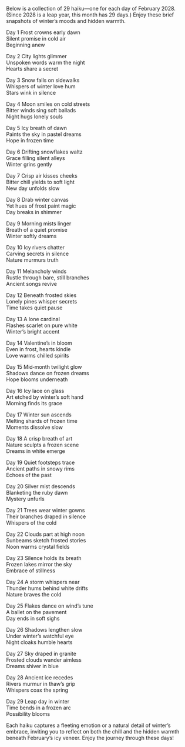 Below is a collection of 29 haiku—one for each day of February 2028. (Since 2028 is a leap year, this month has 29 days.) Enjoy these brief snapshots of winter’s moods and hidden warmth.

Day 1
Frost crowns early dawn  
Silent promise in cold air  
Beginning anew

Day 2
City lights glimmer  
Unspoken words warm the night  
Hearts share a secret

Day 3
Snow falls on sidewalks  
Whispers of winter love hum  
Stars wink in silence

Day 4
Moon smiles on cold streets  
Bitter winds sing soft ballads  
Night hugs lonely souls

Day 5
Icy breath of dawn  
Paints the sky in pastel dreams  
Hope in frozen time

Day 6
Drifting snowflakes waltz  
Grace filling silent alleys  
Winter grins gently

Day 7
Crisp air kisses cheeks  
Bitter chill yields to soft light  
New day unfolds slow

Day 8
Drab winter canvas  
Yet hues of frost paint magic  
Day breaks in shimmer

Day 9
Morning mists linger  
Breath of a quiet promise  
Winter softly dreams

Day 10
Icy rivers chatter  
Carving secrets in silence  
Nature murmurs truth

Day 11
Melancholy winds  
Rustle through bare, still branches  
Ancient songs revive

Day 12
Beneath frosted skies  
Lonely pines whisper secrets  
Time takes quiet pause

Day 13
A lone cardinal  
Flashes scarlet on pure white  
Winter’s bright accent

Day 14
Valentine’s in bloom  
Even in frost, hearts kindle  
Love warms chilled spirits

Day 15
Mid‐month twilight glow  
Shadows dance on frozen dreams  
Hope blooms underneath

Day 16
Icy lace on glass  
Art etched by winter’s soft hand  
Morning finds its grace

Day 17
Winter sun ascends  
Melting shards of frozen time  
Moments dissolve slow

Day 18
A crisp breath of art  
Nature sculpts a frozen scene  
Dreams in white emerge

Day 19
Quiet footsteps trace  
Ancient paths in snowy rims  
Echoes of the past

Day 20
Silver mist descends  
Blanketing the ruby dawn  
Mystery unfurls

Day 21
Trees wear winter gowns  
Their branches draped in silence  
Whispers of the cold

Day 22
Clouds part at high noon  
Sunbeams sketch frosted stories  
Noon warms crystal fields

Day 23
Silence holds its breath  
Frozen lakes mirror the sky  
Embrace of stillness

Day 24
A storm whispers near  
Thunder hums behind white drifts  
Nature braves the cold

Day 25
Flakes dance on wind’s tune  
A ballet on the pavement  
Day ends in soft sighs

Day 26
Shadows lengthen slow  
Under winter’s watchful eye  
Night cloaks humble hearts

Day 27
Sky draped in granite  
Frosted clouds wander aimless  
Dreams shiver in blue

Day 28
Ancient ice recedes  
Rivers murmur in thaw’s grip  
Whispers coax the spring

Day 29
Leap day in winter  
Time bends in a frozen arc  
Possibility blooms

Each haiku captures a fleeting emotion or a natural detail of winter’s embrace, inviting you to reflect on both the chill and the hidden warmth beneath February’s icy veneer. Enjoy the journey through these days!

